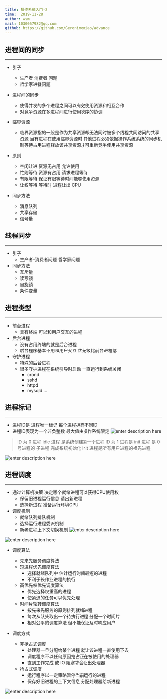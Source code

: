 ```yaml
---
title: 操作系统入门-2
time:  2019-11-28
author: wsm
mail: 1030057982@qq.com
github: https://github.com/Geronimomiao/advance
---
```


## 进程间的同步
****
* 引子
	* 生产者 消费者 问题
	* 哲学家进餐问题

* 进程间的同步
	* 使得并发的多个进程之间可以有效使用资源和相互合作
	* 对竞争资源在多进程间进行使用次序的协调

* 临界资源
	* 临界资源指的一般是作为共享资源却无法同时被多个线程共同访问的共享资源 当有进程在使用临界资源时 其他进程必须依据操作系统系统的同步机制等待占用进程释放该共享资源才可重新竞争使用共享资源

* 原则
	* 空闲让进 资源无占用 允许使用
	* 忙则等待 资源有占用 请求进程等待
	* 有限等待 保证有限等待时间能够使用资源
	* 让权等待 等待时 进程让出 CPU

* 同步方法
	* 消息队列
	* 共享存储
	* 信号量

## 线程同步
****
* 引子
	* 生产者-消费者问题  哲学家问题
* 同步方法
	* 互斥量
	* 读写锁
	* 自旋锁
	* 条件变量

## 进程类型
****
* 前台进程
	* 具有终端 可以和用户交互的进程  
* 后台进程
	* 没有占用终端的就是后台进程
	* 后台程序基本不用和用户交互 优先级比前台进程低 
* 守护进程  
	* 特殊的后台进程
	* 很多守护进程在系统引导时启动 一直运行到系统关闭
		* crond
		* sshd
		* httpd
		* mysqld ...


## 进程标记
****
* 进程ID是 进程唯一标记 每个进程拥有不同ID
* 进程ID表现为一个非负整数 最大值由操作系统限定
![enter description here](https://img.wsmpage.cn/learning/2019-11-29/1574995178674.png)
> ID 为 0 进程  idle 进程 是系统创建第一个进程
> ID 为 1 进程是 init 进程 是 0 号进程的 子进程 完成系统初始化
> init 进程是所有用户进程的祖先进程

![enter description here](https://img.wsmpage.cn/learning/2019-11-29/1574995371519.png)

## 进程调度
****
* 通过计算机决策 决定哪个就绪进程可以获得CPU使用权
	* 保留旧进程运行信息 请出新进程
	* 选择新进程 准备运行环境CPU
* 调度机制
	* 就绪队列排队机制
	* 选择运行进程委派机制
	* 新老进程上下文切换机制
![enter description here](https://img.wsmpage.cn/learning/2019-11-29/1574997112950.png)

![enter description here](https://img.wsmpage.cn/learning/2019-11-29/1574997090439.png)
* 调度算法
	* 先来先服务调度算法
	* 短进程优先调度算法 
		* 选择就绪队列中 估计运行时间最短的进程 
		* 不利于长作业进程的执行
	* 高优先权优先调度算法
		* 优先选择权重高的进程
		* 使紧迫的任务可以优先处理 
	* 时间片轮转调度算法   
		* 按先来先服务的原则排列就绪进程
		* 每次从队头取出一个待执行进程 分配一个时间片
		* 相对公平的调度算法 但不能保证及时响应用户 

* 调度方式
	* 非抢占式调度
		* 处理器一旦分配给某个进程 就让该进程一直使用下去
		* 调度程序不以任何原因抢占正在被使用的处理器
		* 直到工作完成 或 IO 阻塞才会让出处理器 
	* 抢占式调度 
		* 运行程序以一定策略暂停当前运行的进程
		* 保存好旧进程的上下文信息 分配处理器给新进程 

![enter description here](https://img.wsmpage.cn/learning/2019-11-29/1574997166998.png)